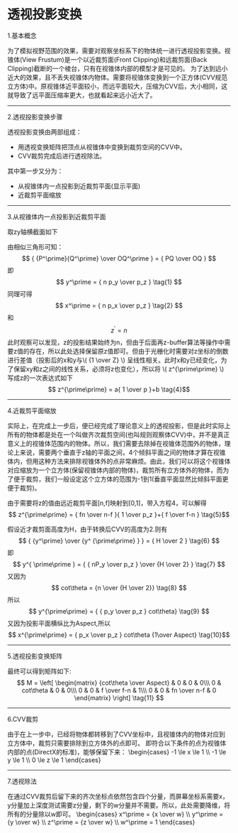 <script type="text/javascript"  src="http://cdn.mathjax.org/mathjax/latest/MathJax.js?config=TeX-AMS-MML_HTMLorMML"> </script>

# 透视投影变换

1.基本概念

为了模拟视野范围的效果，需要对观察坐标系下的物体统一进行透视投影变换。视锥体(View Frustum)是一个以近裁剪面(Front Clipping)和远裁剪面(Back Clipping)截断的一个棱台，只有在视锥体内部的模型才是可见的。
为了达到远小近大的效果，且不丢失视锥体内物体。需要将视锥体变换到一个正方体(CVV规范立方体)中。原视锥体近平面较小，而远平面较大，压缩为CVV后，大小相同，这就导致了远平面压缩率更大，也就看起来远小近大了。

------------------------------------------------

2.透视投影变换步骤

透视投影变换由两部组成：


- 用透视变换矩阵把顶点从视锥体中变换到裁剪空间的CVV中。
- CVV裁剪完成后进行透视除法。

其中第一步又分为：


- 从视锥体内一点投影到近裁剪平面(显示平面)
- 近裁剪平面缩放

------------------------------------------------

3.从视锥体内一点投影到近裁剪平面

取zy轴横截面如下

由相似三角形可知：
$$ { {P^\prime}{Q^\prime} \over OQ^\prime } = { PQ \over OQ } $$
即
$$ y^\prime = { n p_y \over p_z } \tag{1} $$
同理可得
$$ x^\prime = { n p_x \over p_z } \tag{2} $$ 
和 $$ z^\prime = n \tag{3} $$
此时观察可以发现，z的投影结果始终为n，但由于后面再z-buffer算法等操作中需要z值的存在，所以此处选择保留原z值即可。但由于光栅化时需要对z坐标的倒数进行差值（投影后的x和y与\\( {1 \over Z} \\) 呈线性相关。此时x和y已经变化，为了保留xy和z之间的线性关系，必须将z也变化），所以将 \\( z^{\prime\prime} \\) 写成z的一次表达式如下$$ z^{\prime\prime} = a{ 1 \over p }+b \tag{4}$$

------------------------------------------------

4.近裁剪平面缩放

实际上，在完成上一步后，便已经完成了理论意义上的透视投影，但是此时实际上所有的物体都是处在一个叫做齐次裁剪空间(也叫规则观察体CVV)中，并不是真正意义上的视锥体范围内的物体。所以，我们需要去除掉在视锥体范围外的物体，理论上来说，需要两个垂直于z轴的平面之间，4个倾斜平面之间的物体才算在视锥体内，但用这种方法来排除视锥体外的点非常麻烦。由此，我们可以将这个视锥体对应缩放为一个立方体(保留视锥体内部的物体)，裁剪所有立方体外的物体，而为了便于裁剪，我们一般设定这个立方体的范围为-1到1(垂直平面显然比倾斜平面更便于裁剪)。

由于需要将z的值由远近裁剪平面[n,f]映射到[0,1]，带入方程4，可以解得
$$ z^{\prime\prime} = { fn \over n-f }{ 1 \over p_z }+{ f \over f-n } \tag{5}$$

假设近才裁剪面高度为H，由于转换后CVV的高度为2.则有
$$ { {y^\prime} \over {y^ {\prime\prime} } } = { H \over 2 } \tag{6} $$
即
$$ y^{ \prime\prime } = { { nP_y \over p_z } \over {H \over 2} } \tag{7} $$
又因为
$$ cot\theta = {n \over {H \over 2}} \tag{8} $$
所以
$$ y^{\prime\prime} = { { p_y \over p_z } cot\theta} \tag{9} $$
又因为投影平面横纵比为Aspect,所以
$$ x^{\prime\prime} = { p_x \over p_z } cot\theta {1\over Aspect} \tag{10}$$

------------------------------------------------

5.透视投影变换矩阵

最终可以得到矩阵如下:  
$$ M =
\left[
 \begin{matrix}
   {cot\theta \over Aspect} & 0 & 0 & 0\\\
   0 & cot\theta & 0 & 0\\\
   0 & 0 & f \over f-n & 1\\\
   0 & 0 & fn \over n-f & 0
  \end{matrix}
\right] 
\tag{11}
$$

------------------------------------------------

6.CVV裁剪

由于在上一步中，已经将物体都转移到了CVV坐标中，且视锥体内的物体对应到立方体中，裁剪只需要排除到立方体外的点即可。
即符合以下条件的点为视锥体内部的点(DirectX的标准)，能够保留下来：
\begin{cases}
-1 \le x \le 1
\\\ -1 \le y \le 1
\\\ 0 \le z \le 1
\end{cases}

------------------------------------------------

7.透视除法

在通过CVV裁剪后留下来的齐次坐标点依然包含四个分量，而屏幕坐标系需要x，y分量加上深度测试需要z分量，剩下的w分量并不需要。所以，此处需要降维，将所有的分量除以w即可。
\begin{cases}
x^\prime = {x \over w}
\\\ y^\prime = {y \over w}
\\\ z^\prime = {z \over w}
\\\ w^\prime = 1
\end{cases}
